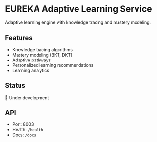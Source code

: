 # EUREKA Adaptive Learning Service

Adaptive learning engine with knowledge tracing and mastery modeling.

## Features
- Knowledge tracing algorithms
- Mastery modeling (BKT, DKT)
- Adaptive pathways
- Personalized learning recommendations
- Learning analytics

## Status
🚧 Under development

## API
- Port: 8003
- Health: `/health`
- Docs: `/docs`
